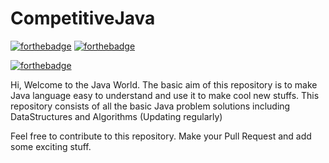 
# CompetitiveJava

[![forthebadge](https://forthebadge.com/images/badges/built-with-love.svg)](https://forthebadge.com) [![forthebadge](https://forthebadge.com/images/badges/for-you.svg)](https://forthebadge.com)

[![forthebadge](https://forthebadge.com/images/badges/made-with-java.svg)](https://forthebadge.com) 

Hi, Welcome to the Java World. The basic aim of this repository is to make Java language easy to understand and use it to make cool new stuffs.
This repository consists of all the basic Java problem solutions including DataStructures and Algorithms (Updating regularly)




Feel free to contribute to this repository. Make your Pull Request and add some exciting stuff.
